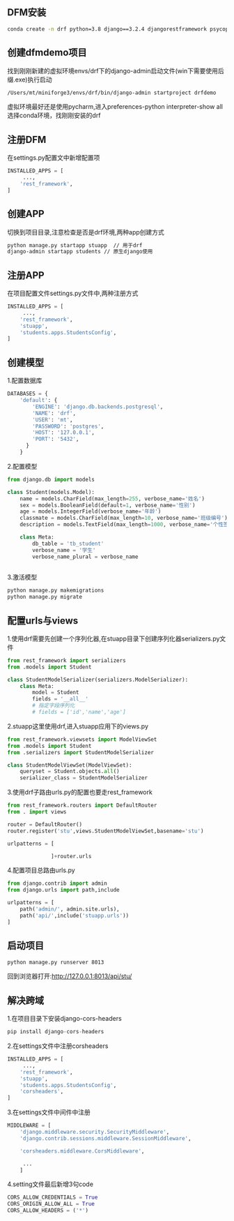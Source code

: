 ## DFM安装
```sh
conda create -n drf python=3.8 django==3.2.4 djangorestframework psycopg2
```

## 创建dfmdemo项目
找到刚刚新建的虚拟环境envs/drf下的django-admin启动文件(win下需要使用后缀.exe)执行启动
```sh
/Users/mt/miniforge3/envs/drf/bin/django-admin startproject drfdemo
```
虚拟环境最好还是使用pycharm,进入preferences-python interpreter-show all 选择conda环境，找刚刚安装的drf


## 注册DFM
在settings.py配置文中新增配置项
```py
INSTALLED_APPS = [
     ...,
    'rest_framework',
]
```

## 创建APP
切换到项目目录,注意检查是否是drf环境,两种app创建方式
```sh
python manage.py startapp stuapp  // 用于drf
django-admin startapp students // 原生django使用
```

## 注册APP
在项目配置文件settings.py文件中,两种注册方式
```py
INSTALLED_APPS = [
     ...,
    'rest_framework',
    'stuapp',
    'students.apps.StudentsConfig',
]
```


## 创建模型
1.配置数据库

```py
DATABASES = {
    'default': {
        'ENGINE': 'django.db.backends.postgresql',     
        'NAME': 'drf',                              
        'USER': 'mt',                                  
        'PASSWORD': 'postgres',                        
        'HOST': '127.0.0.1',
        'PORT': '5432',
      }
    }
```
2.配置模型
```py
from django.db import models

class Student(models.Model):
    name = models.CharField(max_length=255, verbose_name='姓名')
    sex = models.BooleanField(default=1, verbose_name='性别')
    age = models.IntegerField(verbose_name='年龄')
    classmate = models.CharField(max_length=10, verbose_name='班级编号')
    description = models.TextField(max_length=1000, verbose_name='个性签名')

    class Meta:
        db_table = 'tb_student'
        verbose_name = '学生'
        verbose_name_plural = verbose_name
        
```
3.激活模型
```sh
python manage.py makemigrations
python manage.py migrate
```

## 配置urls与views
1.使用drf需要先创建一个序列化器,在stuapp目录下创建序列化器serializers.py文件
```py
from rest_framework import serializers
from .models import Student

class StudentModelSerializer(serializers.ModelSerializer):
    class Meta:
        model = Student
        fields = '__all__'
        # 指定字段序列化
        # fields = ['id','name','age']

```

2.stuapp这里使用drf,进入stuapp应用下的views.py
```py
from rest_framework.viewsets import ModelViewSet
from .models import Student
from .serializers import StudentModelSerializer

class StudentModelViewSet(ModelViewSet):
    queryset = Student.objects.all()
    serializer_class = StudentModelSerializer

```

3.使用drf子路由urls.py的配置也要走rest_framework
```py
from rest_framework.routers import DefaultRouter
from . import views

router = DefaultRouter()
router.register('stu',views.StudentModelViewSet,basename='stu')

urlpatterns = [

              ]+router.urls

```

4.配置项目总路由urls.py
```py
from django.contrib import admin
from django.urls import path,include

urlpatterns = [
    path('admin/', admin.site.urls),
    path('api/',include('stuapp.urls'))
]

```

## 启动项目
```sh
python manage.py runserver 8013
```
回到浏览器打开:http://127.0.0.1:8013/api/stu/


## 解决跨域
1.在项目目录下安装django-cors-headers
```py
pip install django-cors-headers
```
2.在settings文件中注册corsheaders
```py
INSTALLED_APPS = [
     ...,
    'rest_framework',
    'stuapp',
    'students.apps.StudentsConfig',
    'corsheaders',
]
```
3.在settings文件中间件中注册
```py
MIDDLEWARE = [
    'django.middleware.security.SecurityMiddleware',
    'django.contrib.sessions.middleware.SessionMiddleware',

    'corsheaders.middleware.CorsMiddleware',

     ...
    ]
```
4.setting文件最后新增3句code
```py
CORS_ALLOW_CREDENTIALS = True
CORS_ORIGIN_ALLOW_ALL = True
CORS_ALLOW_HEADERS = ('*')
```





